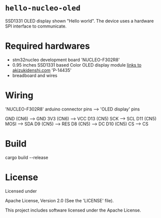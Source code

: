 
# `hello-nucleo-oled`
SSD1331 OLED display shown "Hello world".
The device uses a hardware SPI interface to communicate.

# Required hardwares
- stm32nucleo development board 'NUCLEO-F302R8'
- 0.95 inches SSD1331 based Color OLED display module [links to akizukidenshi.com](http://akizukidenshi.com/) 'P-14435'
- breadboard and wires

# Wiring
'NUCLEO-F302R8' arduino connector pins --> 'OLED display' pins

GND (CN6)       --> GND
3V3 (CN6)       --> VCC
D13 (CN5) SCK   --> SCL
D11 (CN5) MOSI  --> SDA
D9  (CN5)       --> RES
D8  (CN5)       --> DC
D10 (CN5) CS    --> CS

# Build
cargo build --release

# License
Licensed under

Apache License, Version 2.0 (See the 'LICENSE' file).

This project includes software licensed under the Apache License.

